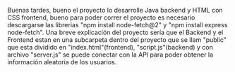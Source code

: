 Buenas tardes, bueno el proyecto lo desarrolle Java backend y HTML con CSS frontend, bueno para poder correr el proyecto es necesario descargarse 
las librerias "npm install node-fetch@2" y "npm install express node-fetch".
Una breve explicación del proyecto sería que el Backend y el Frontend estan en una subcarpeta dentro del proyecto que se llam "public" que esta dividido en
"index.html"(frontend), "script.js"(backend) y con archivo "server.js" se puede conectar con la API para poder obtener la información aleatoria de los usuarios.
